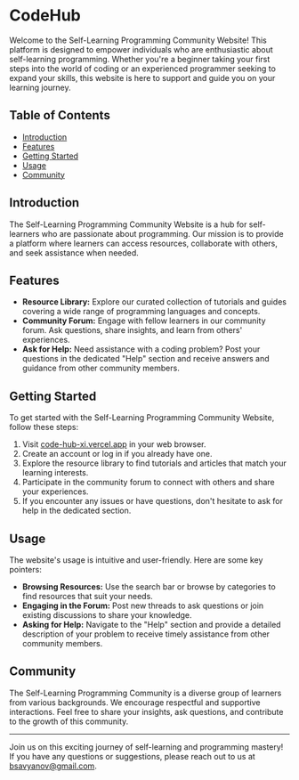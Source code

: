 # CodeHub

Welcome to the Self-Learning Programming Community Website! This platform is designed to empower individuals who are enthusiastic about self-learning programming. Whether you're a beginner taking your first steps into the world of coding or an experienced programmer seeking to expand your skills, this website is here to support and guide you on your learning journey.

## Table of Contents

- [Introduction](#introduction)
- [Features](#features)
- [Getting Started](#getting-started)
- [Usage](#usage)
- [Community](#community)

## Introduction

The Self-Learning Programming Community Website is a hub for self-learners who are passionate about programming. Our mission is to provide a platform where learners can access resources, collaborate with others, and seek assistance when needed.

## Features

- **Resource Library:** Explore our curated collection of tutorials and guides covering a wide range of programming languages and concepts.
- **Community Forum:** Engage with fellow learners in our community forum. Ask questions, share insights, and learn from others' experiences.
- **Ask for Help:** Need assistance with a coding problem? Post your questions in the dedicated "Help" section and receive answers and guidance from other community members.

## Getting Started

To get started with the Self-Learning Programming Community Website, follow these steps:

1. Visit [code-hub-xi.vercel.app](https://code-hub-xi.vercel.app) in your web browser.
2. Create an account or log in if you already have one.
3. Explore the resource library to find tutorials and articles that match your learning interests.
4. Participate in the community forum to connect with others and share your experiences.
5. If you encounter any issues or have questions, don't hesitate to ask for help in the dedicated section.

## Usage

The website's usage is intuitive and user-friendly. Here are some key pointers:

- **Browsing Resources:** Use the search bar or browse by categories to find resources that suit your needs.
- **Engaging in the Forum:** Post new threads to ask questions or join existing discussions to share your knowledge.
- **Asking for Help:** Navigate to the "Help" section and provide a detailed description of your problem to receive timely assistance from other community members.

## Community

The Self-Learning Programming Community is a diverse group of learners from various backgrounds. We encourage respectful and supportive interactions. Feel free to share your insights, ask questions, and contribute to the growth of this community.

---

Join us on this exciting journey of self-learning and programming mastery! If you have any questions or suggestions, please reach out to us at [bsavyanov@gmail.com](https://mail.google.com/mail/u/0/?fs=1&tf=cm&source=mailto&to=bsavyanov@gmail.com).
